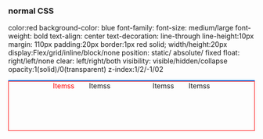 ###  normal CSS
color:red
background-color: blue
font-family:
font-size: medium/large
font-weight: bold
text-align: center
text-decoration: line-through
line-height:10px
margin: 110px
padding:20px
border:1px red solid;
width/height:20px
display:Flex/grid/inline/block/none
position: static/ absolute/ fixed
float: right/left/none
clear: left/right/both
visibility: visible/hidden/collapse
opacity:1(solid)/0(transparent)
z-index:1/2/-1/02

<div 
    class="mx-auto w-1/2 rounded-lg bg-gray-200 py-8 px-4 shadow-md" 
    style="border: 1px solid #007bff;">
</div>

<div 
    style="display:flex; flex-direction: row; justify-content: center; 
            gap:30px;border: 1px red solid ">
  <div class="mx-auto" style="color: #ff0000;">Itemss</div>
  <div class="mx-auto" style="background-color: light-blue; width:100px; height:100px">Itemss</div>
  <div class="mx-auto" style="color: 'red'">Itemss</div>
  <div class="mx-auto" style="color: 'red'">Itemss</div>
</div>